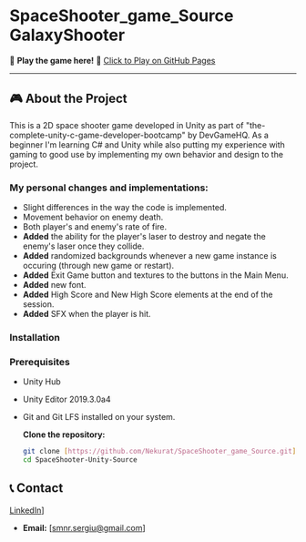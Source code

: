 # SpaceShooter_game_Source GalaxyShooter

🚀 **Play the game here!** 🚀
[Click to Play on GitHub Pages](https://nekurat.github.io/WebGLPlayableShooterGame_GameDevHQCourse/)

---

## 🎮 About the Project
This is a 2D space shooter game developed in Unity as part of "the-complete-unity-c-game-developer-bootcamp" by DevGameHQ.
As a beginner I'm learning C# and Unity while also putting my experience with gaming to good use by implementing my own behavior and design to the project. 

### My personal changes and implementations:
- Slight differences in the way the code is implemented.
- Movement behavior on enemy death.
- Both player's and enemy's rate of fire.
- **Added** the ability for the player's laser to destroy and negate the enemy's laser once they collide.
- **Added** randomized backgrounds whenever a new game instance is occuring (through new game or restart).
- **Added** Exit Game button and textures to the buttons in the Main Menu.
- **Added** new font.
- **Added** High Score and New High Score elements at the end of the session.
- **Added** SFX when the player is hit.

### Installation

### Prerequisites

* Unity Hub
* Unity Editor 2019.3.0a4
* Git and Git LFS installed on your system.

  **Clone the repository:**
    ```bash
    git clone [https://github.com/Nekurat/SpaceShooter_game_Source.git](https://github.com/Nekurat/SpaceShooter_game_Source.git)
    cd SpaceShooter-Unity-Source
    ```

## 📞 Contact

 [LinkedIn](https://www.linkedin.com/in/sergiu-banu-0a79a9245)]
* **Email:** [smnr.sergiu@gmail.com]
    
